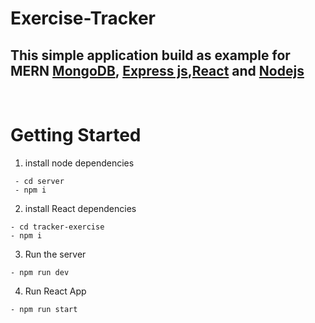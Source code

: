 # Exercise-Tracker 
## This simple application build as example for MERN [MongoDB](https://nodejs.org/en/docs), [Express js](https://expressjs.com/),[React](https://legacy.reactjs.org/docs/getting-started.html) and [Nodejs](https://nodejs.org/en/docs)

<br/>

# Getting Started 
1. install node dependencies
```
 - cd server  
 - npm i 
```
2. install React dependencies
```
- cd tracker-exercise 
- npm i 
```
3. Run the server 
```
- npm run dev 
```
4. Run React App 
```
- npm run start
```


